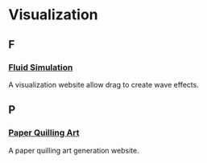 # Visualization

## F

### [Fluid Simulation](https://paveldogreat.github.io/WebGL-Fluid-Simulation)

A visualization website allow drag to create wave effects.

## P

### [Paper Quilling Art](https://pissang.github.io/paper-quilling-art)

A paper quilling art generation website.
